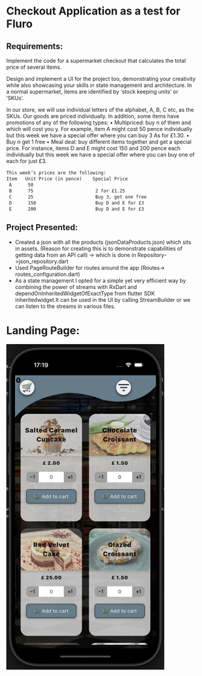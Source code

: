 # Checkout Application as a test for Fluro

## Requirements: 

Implement the code for a supermarket checkout that calculates the total price of several items.

 Design and implement a UI for the project too, demonstrating your creativity while also showcasing your skills in state management and architecture. In a normal supermarket, items are identified by ‘stock keeping units’ or ‘SKUs’.
 
  In our store, we will use individual letters of the alphabet, A, B, C etc, as the SKUs. Our goods are priced individually. 
  In addition, some items have promotions of any of the following types: 
    •  Multipriced: buy n of them and which will cost you y. For example, item A might cost 50 pence individually but this week we have a special offer where you can buy 3 As for £1.30. 
    •  Buy n get 1 free 
    •  Meal deal: buy different items together and get a special price. For instance, items D and E might cost 150 and 200 pence each individually but this week we have a special offer where you can buy one of each for just £3.


    This week’s prices are the following: 
    Item   Unit Price (in pence)    Special Price
     A      50   
     B      75                       2 for £1.25 
     C      25                       Buy 3, get one free 
     D      150                      Buy D and E for £3 
     E      200                      Buy D and E for £3

## Project Presented:

- Created a json with all the products (jsonDataProducts.json) which sits in assets. (Reason for creating this is to demonstrate capabilities of getting data from an API call) -> which is done in Repository->json_repository.dart
- Used PageRouteBuilder for routes around the app (Routes-> routes_configuration.dart)
- As a state management I opted for a simple yet very efficient way by combining the power of streams with RxDart and dependOnInheritedWidgetOfExactType from flutter SDK inheritedwidget.It can be used in the UI by calling StreamBuilder or we can listen to the streams in various files.

 # Landing Page: 

 ![dashboard](readmeImages/dashboard.png)